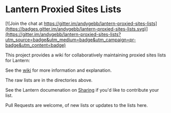 Lantern Proxied Sites Lists
===========================

[![Join the chat at https://gitter.im/andygebb/lantern-proxied-sites-lists](https://badges.gitter.im/andygebb/lantern-proxied-sites-lists.svg)](https://gitter.im/andygebb/lantern-proxied-sites-lists?utm_source=badge&utm_medium=badge&utm_campaign=pr-badge&utm_content=badge)

This project provides a wiki for collaboratively maintaining proxied sites lists for Lantern:

See the [wiki](https://github.com/getlantern/lantern-proxied-sites-lists/wiki) for more information and explanation.

The raw lists are in the directories above.

See the Lantern documenation on [Sharing](https://github.com/getlantern/lantern/wiki/Proxied-sites-configuration#sharing)
if you'd like to contribute your list. 

Pull Requests are welcome, of new lists or updates to the lists here.
